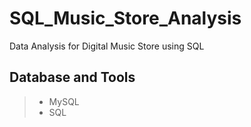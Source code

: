 # SQL_Music_Store_Analysis
Data Analysis for Digital Music Store using SQL

## Database and Tools
> * MySQL 
> * SQL

